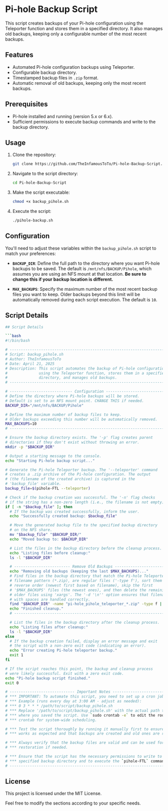 # Pi-hole Backup Script

This script creates backups of your Pi-hole configuration using the Teleporter function and stores them in a specified directory. It also manages old backups, keeping only a configurable number of the most recent backups.

## Features
- Automated Pi-hole configuration backups using Teleporter.
- Configurable backup directory.
- Timestamped backup files in `.zip` format.
- Automatic removal of old backups, keeping only the most recent backups.

## Prerequisites
- Pi-hole installed and running (version 5.x or 6.x).
- Sufficient permissions to execute backup commands and write to the backup directory.

## Usage
1. Clone the repository:
   ```sh
   git clone https://github.com/TheInfamousToTo/Pi-hole-Backup-Script.git
   ```
2. Navigate to the script directory:
   ```sh
   cd Pi-hole-Backup-Script
   ```
3. Make the script executable:
   ```sh
   chmod +x backup_pihole.sh
   ```
4. Execute the script:
   ```sh
   ./pihole-backup.sh
   ```

## Configuration

You'll need to adjust these variables within the `backup_pihole.sh` script to match your preferences:

- **`BACKUP_DIR`**: Define the full path to the directory where you want Pi-hole backups to be saved. The default is `/mnt/nfs/BACKUP/Pihole`, which assumes you are using an NFS mount at that location. **Be sure to change this if your backup location is different.**

- **`MAX_BACKUPS`**: Specify the maximum number of the most recent backup files you want to keep. Older backups beyond this limit will be automatically removed during each script execution. The default is `10`.

## Script Details
```bash
## Script Details

```bash
#!/bin/bash

# ------------------------------------------------------------------------------
# Script: backup_pihole.sh
# Author: TheInfamousToTo
# Date: April 21, 2025
# Description: This script automates the backup of Pi-hole configurations
#              using the Teleporter function, stores them in a specified
#              directory, and manages old backups.
# ------------------------------------------------------------------------------

# ---------------------------- Configuration ---------------------------------
# Define the directory where Pi-hole backups will be stored.
# Default is set to an NFS mount point. CHANGE THIS if needed.
BACKUP_DIR="/mnt/nfs/BACKUP/Pihole"

# Define the maximum number of backup files to keep.
# Older backups exceeding this number will be automatically removed.
MAX_BACKUPS=10
# ------------------------------------------------------------------------------

# Ensure the backup directory exists. The '-p' flag creates parent
# directories if they don't exist without throwing an error.
mkdir -p "$BACKUP_DIR"

# Output a starting message to the console.
echo "Starting Pi-hole backup script..."

# Generate the Pi-hole Teleporter backup. The '--teleporter' command
# creates a .zip archive of the Pi-hole configuration. The output
# (the filename of the created archive) is captured in the
# 'backup_file' variable.
backup_file=$(pihole-FTL --teleporter)

# Check if the backup creation was successful. The '-n' flag checks
# if the string has a non-zero length (i.e., the filename is not empty).
if [ -n "$backup_file" ]; then
  # If the backup was created successfully, inform the user.
  echo "Successfully created backup: $backup_file"

  # Move the generated backup file to the specified backup directory
  # on the NFS share.
  mv "$backup_file" "$BACKUP_DIR/"
  echo "Moved backup to: $BACKUP_DIR"

  # List the files in the backup directory before the cleanup process.
  echo "Listing files before cleanup:"
  ls -l "$BACKUP_DIR"

  # ------------------------- Remove Old Backups -----------------------------
  echo "Removing old backups (keeping the last $MAX_BACKUPS)..."
  # Find files in the backup directory that match the Pi-hole Teleporter
  # filename pattern (*.zip), are regular files ('-type f'), sort them in
  # reverse order (newest first based on filename), skip the first
  # '$MAX_BACKUPS' files (the newest ones), and then delete the remaining
  # older files using 'xargs'. The '-d '\n'' option ensures that filenames
  # with spaces are handled correctly.
  find "$BACKUP_DIR" -name "pi-hole_pihole_teleporter_*.zip" -type f | sort -r | tail -n +$((MAX_BACKUPS + 1)) | xargs -d '\n' rm -f
  echo "Finished cleanup."
  # --------------------------------------------------------------------------

  # List the files in the backup directory after the cleanup process.
  echo "Listing files after cleanup:"
  ls -l "$BACKUP_DIR"
else
  # If the backup creation failed, display an error message and exit
  # the script with a non-zero exit code (indicating an error).
  echo "Error creating Pi-hole teleporter backup."
  exit 1
fi

# If the script reaches this point, the backup and cleanup process
# were likely successful. Exit with a zero exit code.
echo "Pi-hole backup script finished."
exit 0

# ----------------------------- Important Notes -----------------------------
# *** IMPORTANT: To automate this script, you need to set up a cron job.
# *** Example (runs every day at 3:00 AM - adjust as needed):
# *** 0 3 * * * /path/to/script/backup_pihole.sh
# *** Replace '/path/to/script/backup_pihole.sh' with the actual path to
# *** where you saved the script. Use `sudo crontab -e` to edit the root
# *** crontab for system-wide scheduling.

# *** Test the script thoroughly by running it manually first to ensure it
# *** works as expected and that backups are created and old ones are removed.

# *** Always verify that the backup files are valid and can be used for
# *** restoration if needed.

# *** Ensure that the script has the necessary permissions to write to the
# *** specified backup directory and to execute the `pihole-FTL` command.
# --------------------------------------------------------------------------
```

## License
This project is licensed under the MIT License.

Feel free to modify the sections according to your specific needs.
